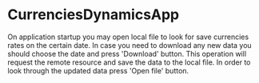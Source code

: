 # CurrenciesDynamicsApp
On application startup you may open local file to look for save currencies rates on the certain date.
In case you need to download any new data you should choose the date and press 'Download' button. This operation will request the remote resource and save the data to the local file. In order to look through the updated data press 'Open file' button.
